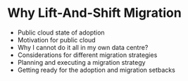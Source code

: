 # Why Lift-And-Shift Migration

* Public cloud state of adoption
* Motivation for public cloud
* Why I cannot do it all in my own data centre?
* Considerations for different migration strategies
* Planning and executing a migration strategy
* Getting ready for the adoption and migration setbacks



